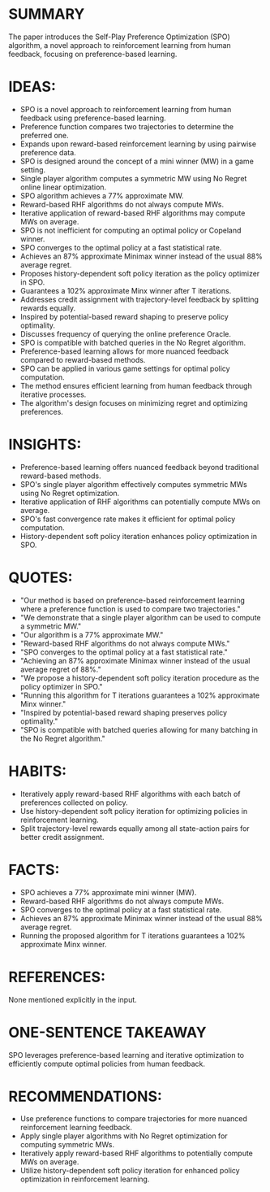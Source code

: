 # SUMMARY
The paper introduces the Self-Play Preference Optimization (SPO) algorithm, a novel approach to reinforcement learning from human feedback, focusing on preference-based learning.

# IDEAS:
- SPO is a novel approach to reinforcement learning from human feedback using preference-based learning.
- Preference function compares two trajectories to determine the preferred one.
- Expands upon reward-based reinforcement learning by using pairwise preference data.
- SPO is designed around the concept of a mini winner (MW) in a game setting.
- Single player algorithm computes a symmetric MW using No Regret online linear optimization.
- SPO algorithm achieves a 77% approximate MW.
- Reward-based RHF algorithms do not always compute MWs.
- Iterative application of reward-based RHF algorithms may compute MWs on average.
- SPO is not inefficient for computing an optimal policy or Copeland winner.
- SPO converges to the optimal policy at a fast statistical rate.
- Achieves an 87% approximate Minimax winner instead of the usual 88% average regret.
- Proposes history-dependent soft policy iteration as the policy optimizer in SPO.
- Guarantees a 102% approximate Minx winner after T iterations.
- Addresses credit assignment with trajectory-level feedback by splitting rewards equally.
- Inspired by potential-based reward shaping to preserve policy optimality.
- Discusses frequency of querying the online preference Oracle.
- SPO is compatible with batched queries in the No Regret algorithm.
- Preference-based learning allows for more nuanced feedback compared to reward-based methods.
- SPO can be applied in various game settings for optimal policy computation.
- The method ensures efficient learning from human feedback through iterative processes.
- The algorithm's design focuses on minimizing regret and optimizing preferences.

# INSIGHTS:
- Preference-based learning offers nuanced feedback beyond traditional reward-based methods.
- SPO's single player algorithm effectively computes symmetric MWs using No Regret optimization.
- Iterative application of RHF algorithms can potentially compute MWs on average.
- SPO's fast convergence rate makes it efficient for optimal policy computation.
- History-dependent soft policy iteration enhances policy optimization in SPO.

# QUOTES:
- "Our method is based on preference-based reinforcement learning where a preference function is used to compare two trajectories."
- "We demonstrate that a single player algorithm can be used to compute a symmetric MW."
- "Our algorithm is a 77% approximate MW."
- "Reward-based RHF algorithms do not always compute MWs."
- "SPO converges to the optimal policy at a fast statistical rate."
- "Achieving an 87% approximate Minimax winner instead of the usual average regret of 88%."
- "We propose a history-dependent soft policy iteration procedure as the policy optimizer in SPO."
- "Running this algorithm for T iterations guarantees a 102% approximate Minx winner."
- "Inspired by potential-based reward shaping preserves policy optimality."
- "SPO is compatible with batched queries allowing for many batching in the No Regret algorithm."

# HABITS:
- Iteratively apply reward-based RHF algorithms with each batch of preferences collected on policy.
- Use history-dependent soft policy iteration for optimizing policies in reinforcement learning.
- Split trajectory-level rewards equally among all state-action pairs for better credit assignment.

# FACTS:
- SPO achieves a 77% approximate mini winner (MW).
- Reward-based RHF algorithms do not always compute MWs.
- SPO converges to the optimal policy at a fast statistical rate.
- Achieves an 87% approximate Minimax winner instead of the usual 88% average regret.
- Running the proposed algorithm for T iterations guarantees a 102% approximate Minx winner.

# REFERENCES:
None mentioned explicitly in the input.

# ONE-SENTENCE TAKEAWAY
SPO leverages preference-based learning and iterative optimization to efficiently compute optimal policies from human feedback.

# RECOMMENDATIONS:
- Use preference functions to compare trajectories for more nuanced reinforcement learning feedback.
- Apply single player algorithms with No Regret optimization for computing symmetric MWs.
- Iteratively apply reward-based RHF algorithms to potentially compute MWs on average.
- Utilize history-dependent soft policy iteration for enhanced policy optimization in reinforcement learning.